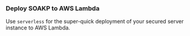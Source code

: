 ### Deploy SOAKP to AWS Lambda

Use `serverless` for the super-quick deployment of your secured server instance to AWS Lambda.
